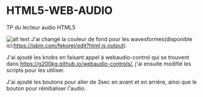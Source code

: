 # HTML5-WEB-AUDIO
TP du lecteur audio HTML5

![alt text](https://i.imgur.com/uENOEjt.png)
J'ai changé la couleur de fond pour les wavesformes(disponible ici:https://jsbin.com/fekorej/edit?html,js,output).

J'ai ajouté les knobs en faisant appel à webaudio-control qui se trouvent dans https://g200kg.github.io/webaudio-controls/, j'ai ensuite modifié les scripts pour les utiliser.

J'ai ajouté les boutons pour aller de 3sec en avant et en arriére, ainsi que le bouton pour réinitialiser l'audio.







